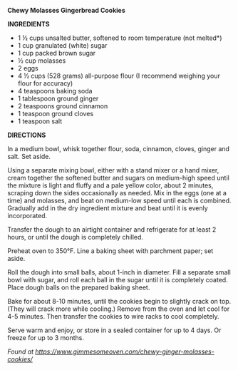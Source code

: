 **Chewy Molasses Gingerbread Cookies**

**INGREDIENTS**

* 1 ½ cups unsalted butter, softened to room temperature (not melted*)
* 1 cup granulated (white) sugar
* 1 cup packed brown sugar
* ½ cup molasses
* 2 eggs
* 4 ½ cups (528 grams) all-purpose flour (I recommend weighing your flour for accuracy)
* 4 teaspoons baking soda
* 1 tablespoon ground ginger
* 2 teaspoons ground cinnamon
* 1 teaspoon ground cloves
* 1 teaspoon salt

**DIRECTIONS**

In a medium bowl, whisk together flour, soda, cinnamon, cloves, ginger and salt. Set aside.

Using a separate mixing bowl, either with a stand mixer or a hand mixer, cream together the softened butter and sugars on medium-high speed until the mixture is light and fluffy and a pale yellow color, about 2 minutes, scraping down the sides occasionally as needed. Mix in the eggs (one at a time) and molasses, and beat on medium-low speed until each is combined. Gradually add in the dry ingredient mixture and beat until it is evenly incorporated.

Transfer the dough to an airtight container and refrigerate for at least 2 hours, or until the dough is completely chilled.

Preheat oven to 350°F.  Line a baking sheet with parchment paper; set aside.

Roll the dough into small balls, about 1-inch in diameter. Fill a separate small bowl with sugar, and roll each ball in the sugar until it is completely coated. Place dough balls on the prepared baking sheet.

Bake for about 8-10 minutes, until the cookies begin to slightly crack on top.  (They will crack more while cooling.)  Remove from the oven and let cool for 4-5 minutes. Then transfer the cookies to wire racks to cool completely.

Serve warm and enjoy, or store in a sealed container for up to 4 days.  Or freeze for up to 3 months.


*Found at https://www.gimmesomeoven.com/chewy-ginger-molasses-cookies/*
